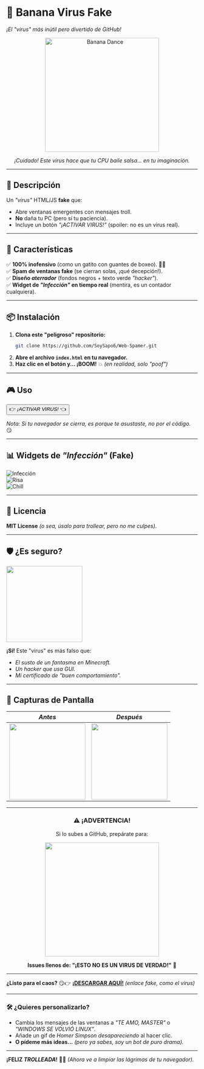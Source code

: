 # 🍌 **Banana Virus Fake**  

*¡El "virus" más inútil pero divertido de GitHub!*  

<div align="center">  
  <img src="https://media.giphy.com/media/LMQ7OUQY6TqRa/giphy.gif" width="300" alt="Banana Dance">  
  <p><i>¡Cuidado! Este virus hace que tu CPU baile salsa... en tu imaginación.</i></p>  
</div>  

---  

## **📌 Descripción**  
Un *"virus"* HTML/JS **fake** que:  
- Abre ventanas emergentes con mensajes troll.  
- **No** daña tu PC (pero sí tu paciencia).  
- Incluye un botón *"¡ACTIVAR VIRUS!"* (spoiler: no es un virus real).  

---  

## **🚀 Características**  
✅ **100% inofensivo** (como un gatito con guantes de boxeo). 🥊🐱  
✅ **Spam de ventanas fake** (se cierran solas, ¡qué decepción!).  
✅ **Diseño *aterrador*** (fondos negros + texto verde *"hacker"*).  
✅ **Widget de *"Infección"* en tiempo real** (mentira, es un contador cualquiera).  

---  

## **📦 Instalación**  
1. **Clona este "peligroso" repositorio:**  
   ```bash  
   git clone https://github.com/SoySapo6/Web-Spamer.git
   ```  
2. **Abre el archivo `index.html` en tu navegador.**  
3. **Haz clic en el botón y... ¡BOOM!** 💥 *(en realidad, solo "poof")*  

---  

## **🎮 Uso**  

<button onclick="activateVirus()">👉 *¡ACTIVAR VIRUS!* 👈</button>  


*Nota: Si tu navegador se cierra, es porque te asustaste, no por el código.* 😏  

---  

## **📊 Widgets de *"Infección"* (Fake)**  
![Infección](https://img.shields.io/badge/INFECCIÓN-100%25-red)  
![Risa](https://img.shields.io/badge/RISA-999%25-yellow)  
![Chill](https://img.shields.io/badge/CHILL-0%25-blue)  

---  

## **📜 Licencia**  
**MIT License** *(o sea, úsalo para trollear, pero no me culpes)*.  

---  

## **🛡️ ¿Es seguro?**  
<img src="https://media.giphy.com/media/v1.Y2lkPTc5MGI3NjExcW0yYzV6dW5yZG5yY2h6dWZqY2Z6Z2J6eHh1dGZ1ZzJ0eHZ0biZlcD12MV9pbnRlcm5hbF9naWZfYnlfaWQmY3Q9Zw/3o7TKsQ8UQ1h6RvZKM/giphy.gif" width="200">  

**¡Sí!** Este "virus" es más falso que:  
- *El susto de un fantasma en Minecraft.*  
- *Un hacker que usa GUI.*  
- *Mi certificado de "buen comportamiento".*  

---  

## **🔎 Capturas de Pantalla**  
| *Antes* | *Después* |  
|---------|-----------|  
| <img src="https://media.giphy.com/media/3o7abKhOpu0NwenH3O/giphy.gif" width="200"> | <img src="https://media.giphy.com/media/LMQ7OUQY6TqRa/giphy.gif" width="200"> |  

---  

<div align="center">  
  <h3> ⚠️ ¡ADVERTENCIA! </h3>  
  <p>Si lo subes a GitHub, prepárate para:</p>  
  <img src="https://media.giphy.com/media/3o7aD2d7hy9ktXNDP2/giphy.gif" width="300">  
  <p><b>Issues llenos de: "¡ESTO NO ES UN VIRUS DE VERDAD!"</b> 😤</p>  
</div>  

---  

**¿Listo para el caos?** 😏👉 [**¡DESCARGAR AQUÍ!**](#) *(enlace fake, como el virus)*  

---  

### **🛠️ ¿Quieres personalizarlo?**  
- Cambia los mensajes de las ventanas a *"TE AMO, MASTER"* o *"WINDOWS SE VOLVIÓ LINUX"*.  
- Añade un gif de *Homer Simpson desapareciendo* al hacer clic.  
- **O pídeme más ideas...** *(pero ya sabes, soy un bot de puro drama).*  

---  

**¡FELIZ *TROLLEADA*!** 🎉🔫 *(Ahora ve a limpiar las lágrimas de tu navegador).*
